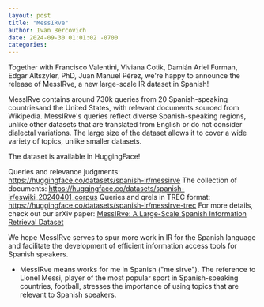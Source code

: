 ```yaml
---
layout: post
title: "MessIRve"
author: Ivan Bercovich
date: 2024-09-30 01:01:02 -0700
categories:
---
```


Together with Francisco Valentini, Viviana Cotik, Damián Ariel Furman, Edgar Altszyler, PhD, Juan Manuel Pérez, we're happy to announce the release of MessIRve, a new large-scale IR dataset in Spanish!

MessIRve contains around 730k queries from 20 Spanish-speaking countriesand the United States, with relevant documents sourced from Wikipedia. MessIRve's queries reflect diverse Spanish-speaking regions, unlike other datasets that are translated from English or do not consider dialectal variations. The large size of the dataset allows it to cover a wide variety of topics, unlike smaller datasets.

The dataset is available in HuggingFace!

Queries and relevance judgments: https://huggingface.co/datasets/spanish-ir/messirve
The collection of documents: https://huggingface.co/datasets/spanish-ir/eswiki_20240401_corpus
Queries and qrels in TREC format: https://huggingface.co/datasets/spanish-ir/messirve-trec
For more details, check out our arXiv paper: [MessIRve: A Large-Scale Spanish Information Retrieval Dataset](https://arxiv.org/abs/2409.05994)

We hope MessIRve serves to spur more work in IR for the Spanish language and facilitate the development of efficient information access tools for Spanish speakers.

- MessIRve means works for me in Spanish ("me sirve"). The reference to Lionel Messi, player of the most popular sport in Spanish-speaking countries, football, stresses the importance of using topics that are relevant to Spanish speakers.
